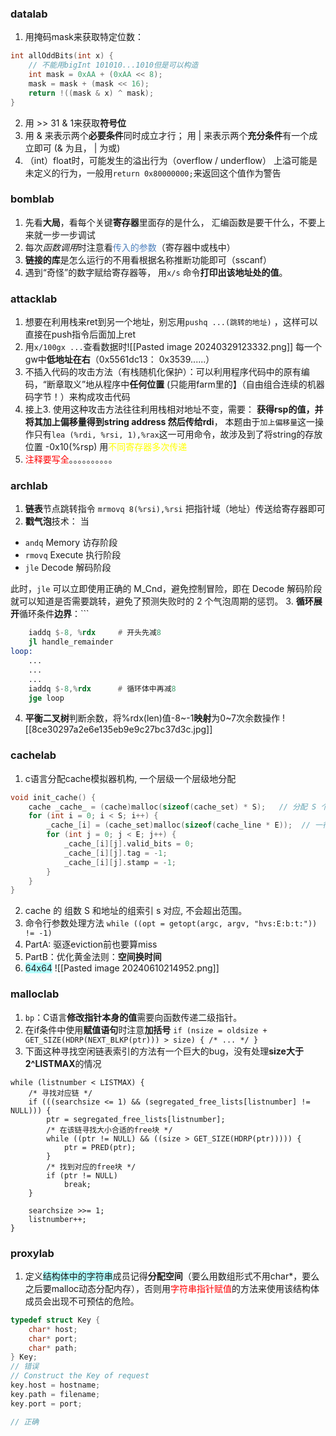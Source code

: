 ### datalab
1. 用掩码mask来获取特定位数：
```c
int allOddBits(int x) {
    // 不能用bigInt 101010...1010但是可以构造
    int mask = 0xAA + (0xAA << 8);
    mask = mask + (mask << 16);
    return !((mask & x) ^ mask);
}
```
2. 用 >> 31 & 1来获取**符号位**
3. 用 & 来表示两个**必要条件**同时成立才行； 用 | 来表示两个**充分条件**有一个成立即可
(& 为且， | 为或)
4. （int）float时，可能发生的溢出行为（overflow / underflow）
	上溢可能是未定义的行为，一般用`return 0x80000000;`来返回这个值作为警告

### bomblab
1. 先看**大局**，看每个关键**寄存器**里面存的是什么， 汇编函数是要干什么，不要上来就一步一步调试
2. 每次*函数调用*时注意看<font color="#4f81bd">传入的参数</font>（寄存器中或栈中）
3. **链接的库**是怎么运行的不用看根据名称推断功能即可（sscanf）
4. 遇到“奇怪”的数字赋给寄存器等， 用`x/s` 命令**打印出该地址处的值**。

### attacklab
1. 想要在利用栈来ret到另一个地址，别忘用`pushq ...(跳转的地址)` ，这样可以直接在push指令后面加上ret
2. 用`x/100gx ...`查看数据时![[Pasted image 20240329123332.png]]
     每一个gw中**低地址在右**（0x5561dc13： 0x3539......）
3. 不插入代码的攻击方法（有栈随机化保护）：可以利用程序代码中的原有编码，“断章取义”地从程序中**任何位置** (只能用farm里的】（自由组合连续的机器码字节！）来构成攻击代码
4. 接上3. 使用这种攻击方法往往利用栈相对地址不变，需要： **获得rsp的值，并将其加上偏移量得到string address 然后传给rdi**， 本题由于`加上偏移量`这一操作只有`lea (%rdi, %rsi, 1),%rax`这一可用命令，故涉及到了将string的存放位置 -0x10(%rsp) 用<font color="#ffff00">不同寄存器多次传递</font>
5. <font color="#ff0000"> 注释要写全</font>。。。。。。。。。。

### archlab
1. **链表**节点跳转指令 `mrmovq 8(%rsi),%rsi`  把指针域（地址）传送给寄存器即可
2. **戳气泡**技术：
当
- `andq` Memory 访存阶段
- `rmovq` Execute 执行阶段
- `jle` Decode 解码阶段

此时，`jle` 可以立即使用正确的 M_Cnd，避免控制冒险，即在 Decode 解码阶段就可以知道是否需要跳转，避免了预测失败时的 2 个气泡周期的惩罚。
3. **循环展开**循环条件**边界**：```
```asm
	iaddq $-8, %rdx     # 开头先减8
	jl handle_remainder
loop:
	...
	...
	...
	iaddq $-8,%rdx      # 循环体中再减8
	jge loop
```
4. **平衡二叉树**判断余数，将%rdx(len)值-8~-1**映射**为0~7次余数操作
![[8ce30297a2e6e135eb9e9c27bc37d3c.jpg]]

### cachelab
1. c语言分配cache模拟器机构, 一个层级一个层级地分配
```c
void init_cache() {
    cache _cache_ = (cache)malloc(sizeof(cache_set) * S);   // 分配 S 个 高速缓存组
    for (int i = 0; i < S; i++) {
        _cache_[i] = (cache_set)malloc(sizeof(cache_line * E));  // 一行一行分配
        for (int j = 0; j < E; j++) {
            _cache_[i][j].valid_bits = 0;
            _cache_[i][j].tag = -1;
            _cache_[i][j].stamp = -1;
        }
    }
}
```
2. cache 的 组数 S 和地址的组索引 s 对应, 不会超出范围。
3. 命令行参数处理方法 `while ((opt = getopt(argc, argv, "hvs:E:b:t:")) != -1)` 
4. PartA: 驱逐eviction前也要算miss
5. PartB：优化黄金法则：**空间换时间**
6. <span style="background:#b1ffff">64x64</span>
![[Pasted image 20240610214952.png]]

### malloclab
1. `bp`：C语言**修改指针本身的值**需要向函数传递二级指针。
2. 在if条件中使用**赋值语句**时注意**加括号**
`if (nsize = oldsize + GET_SIZE(HDRP(NEXT_BLKP(ptr))) > size) { /* ... */ }`
3. 下面这种寻找空闲链表索引的方法有一个巨大的bug，没有处理**size大于2^LISTMAX**的情况
```
while (listnumber < LISTMAX) {
    /* 寻找对应链 */
    if (((searchsize <= 1) && (segregated_free_lists[listnumber] != NULL))) {
        ptr = segregated_free_lists[listnumber];
        /* 在该链寻找大小合适的free块 */
        while ((ptr != NULL) && ((size > GET_SIZE(HDRP(ptr))))) {
            ptr = PRED(ptr);
        }
        /* 找到对应的free块 */
        if (ptr != NULL)
            break;
    }

    searchsize >>= 1;
    listnumber++;
}
```


### proxylab
1. 定义<span style="background:#b1ffff">结构体中的字符串</span>成员记得**分配空间**（要么用数组形式不用char*，要么之后要malloc动态分配内存），否则用<font color="#ff0000">字符串指针赋值</font>的方法来使用该结构体成员会出现不可预估的危险。
```c
typedef struct Key {
    char* host;
    char* port;
    char* path;
} Key;
// 错误
// Construct the Key of request
key.host = hostname;
key.path = filename;
key.port = port;

// 正确

```